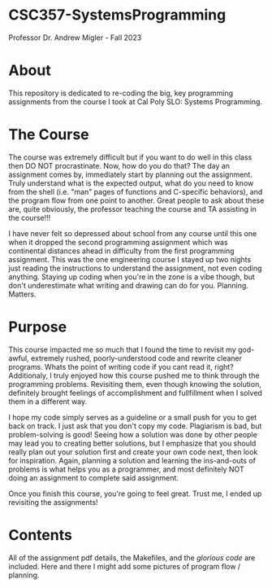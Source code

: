 # CSC357-SystemsProgramming
Professor Dr. Andrew Migler - Fall 2023

# About
This repository is dedicated to re-coding the big, key programming assignments from the course I took at Cal Poly SLO: Systems Programming.

# The Course
The course was extremely difficult but if you want to do well in this class then DO NOT procrastinate. Now, how do you do that? The day an assignment comes by, immediately start by planning out the assignment. Truly understand what is the expected output, what do you need to know from the shell (i.e. "man" pages of functions and C-specific behaviors), and the program flow from one point to another. Great people to ask about these are, quite obviously, the professor teaching the course and TA assisting in the course!!!

I have never felt so depressed about school from any course until this one when it dropped the second programming assignment which was continental distances ahead in difficulty from the first programming assignment. This was the one engineering course I stayed up two nights just reading the instructions to understand the assignment, not even coding anything. Staying up coding when you're in the zone is a vibe though, but don't underestimate what writing and drawing can do for you. Planning. Matters.

# Purpose
This course impacted me so much that I found the time to revisit my god-awful, extremely rushed, poorly-understood code and rewrite cleaner programs. Whats the point of writing code if you cant read it, right? Additionaly, I truly enjoyed how this course pushed me to think through the programming problems. Revisiting them, even though knowing the solution, definitely brought feelings of accomplishment and fullfillment when I solved them in a different way.

I hope my code simply serves as a guideline or a small push for you to get back on track. I just ask that you don't copy my code. Plagiarism is bad, but problem-solving is good! Seeing how a solution was done by other people may lead you to creating better solutions, but I emphasize that you should really plan out your solution first and create your own code next, then look for inspiration. Again, planning a solution and learning the ins-and-outs of problems is what helps you as a programmer, and most definitely NOT doing an assignment to complete said assignment.

Once you finish this course, you're going to feel great. Trust me, I ended up revisiting the assignments!

# Contents
All of the assignment pdf details, the Makefiles, and the *glorious code* are included. Here and there I might add some pictures of program flow / planning.
